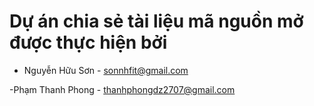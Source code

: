 # Dự án chia sẻ tài liệu mã nguồn mở được thực hiện bởi

- Nguyễn Hữu Sơn - sonnhfit@gmail.com 

-Phạm Thanh Phong - thanhphongdz2707@gmail.com
